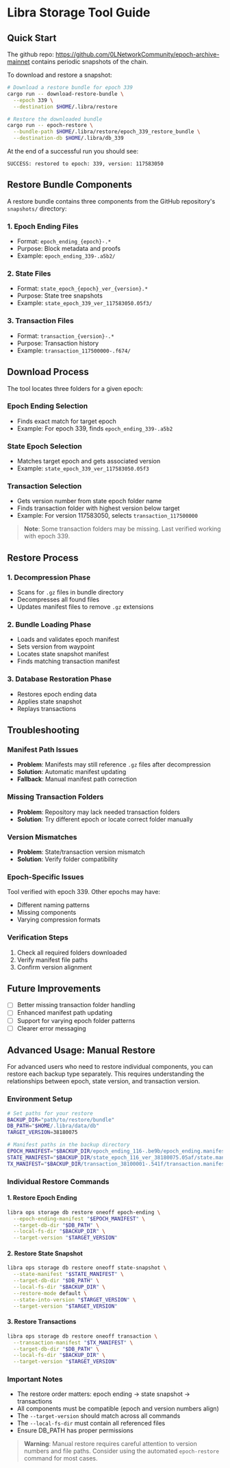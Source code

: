 # Libra Storage Tool Guide

## Quick Start
The github repo: https://github.com/0LNetworkCommunity/epoch-archive-mainnet contains periodic snapshots of the chain.

To download and restore a snapshot:

```bash
# Download a restore bundle for epoch 339
cargo run -- download-restore-bundle \
  --epoch 339 \
  --destination $HOME/.libra/restore

# Restore the downloaded bundle
cargo run -- epoch-restore \
  --bundle-path $HOME/.libra/restore/epoch_339_restore_bundle \
  --destination-db $HOME/.libra/db_339
```

At the end of a successful run you should see:
```
SUCCESS: restored to epoch: 339, version: 117583050
```

## Restore Bundle Components

A restore bundle contains three components from the GitHub repository's `snapshots/` directory:

### 1. Epoch Ending Files
- Format: `epoch_ending_{epoch}-.*`
- Purpose: Block metadata and proofs
- Example: `epoch_ending_339-.a5b2/`

### 2. State Files
- Format: `state_epoch_{epoch}_ver_{version}.*`
- Purpose: State tree snapshots
- Example: `state_epoch_339_ver_117583050.05f3/`

### 3. Transaction Files
- Format: `transaction_{version}-.*`
- Purpose: Transaction history
- Example: `transaction_117500000-.f674/`

## Download Process

The tool locates three folders for a given epoch:

### Epoch Ending Selection
- Finds exact match for target epoch
- Example: For epoch 339, finds `epoch_ending_339-.a5b2`

### State Epoch Selection
- Matches target epoch and gets associated version
- Example: `state_epoch_339_ver_117583050.05f3`

### Transaction Selection
- Gets version number from state epoch folder name
- Finds transaction folder with highest version below target
- Example: For version 117583050, selects `transaction_117500000`

> **Note**: Some transaction folders may be missing. Last verified working with epoch 339.

## Restore Process

### 1. Decompression Phase
- Scans for `.gz` files in bundle directory
- Decompresses all found files
- Updates manifest files to remove `.gz` extensions

### 2. Bundle Loading Phase
- Loads and validates epoch manifest
- Sets version from waypoint
- Locates state snapshot manifest
- Finds matching transaction manifest

### 3. Database Restoration Phase
- Restores epoch ending data
- Applies state snapshot
- Replays transactions

## Troubleshooting

### Manifest Path Issues
- **Problem**: Manifests may still reference `.gz` files after decompression
- **Solution**: Automatic manifest updating
- **Fallback**: Manual manifest path correction

### Missing Transaction Folders
- **Problem**: Repository may lack needed transaction folders
- **Solution**: Try different epoch or locate correct folder manually

### Version Mismatches
- **Problem**: State/transaction version mismatch
- **Solution**: Verify folder compatibility

### Epoch-Specific Issues
Tool verified with epoch 339. Other epochs may have:
- Different naming patterns
- Missing components
- Varying compression formats

### Verification Steps
1. Check all required folders downloaded
2. Verify manifest file paths
3. Confirm version alignment

## Future Improvements
- [ ] Better missing transaction folder handling
- [ ] Enhanced manifest path updating
- [ ] Support for varying epoch folder patterns
- [ ] Clearer error messaging

## Advanced Usage: Manual Restore

For advanced users who need to restore individual components, you can restore each backup type separately.
This requires understanding the relationships between epoch, state version, and transaction version.

### Environment Setup
```bash
# Set paths for your restore
BACKUP_DIR="path/to/restore/bundle"
DB_PATH="$HOME/.libra/data/db"
TARGET_VERSION=38180075

# Manifest paths in the backup directory
EPOCH_MANIFEST="$BACKUP_DIR/epoch_ending_116-.be9b/epoch_ending.manifest"
STATE_MANIFEST="$BACKUP_DIR/state_epoch_116_ver_38180075.05af/state.manifest"
TX_MANIFEST="$BACKUP_DIR/transaction_38100001-.541f/transaction.manifest"
```

### Individual Restore Commands

#### 1. Restore Epoch Ending
```bash
libra ops storage db restore oneoff epoch-ending \
  --epoch-ending-manifest "$EPOCH_MANIFEST" \
  --target-db-dir "$DB_PATH" \
  --local-fs-dir "$BACKUP_DIR" \
  --target-version "$TARGET_VERSION"
```

#### 2. Restore State Snapshot
```bash
libra ops storage db restore oneoff state-snapshot \
  --state-manifest "$STATE_MANIFEST" \
  --target-db-dir "$DB_PATH" \
  --local-fs-dir "$BACKUP_DIR" \
  --restore-mode default \
  --state-into-version "$TARGET_VERSION" \
  --target-version "$TARGET_VERSION"
```

#### 3. Restore Transactions
```bash
libra ops storage db restore oneoff transaction \
  --transaction-manifest "$TX_MANIFEST" \
  --target-db-dir "$DB_PATH" \
  --local-fs-dir "$BACKUP_DIR" \
  --target-version "$TARGET_VERSION"
```

### Important Notes

- The restore order matters: epoch ending → state snapshot → transactions
- All components must be compatible (epoch and version numbers align)
- The `--target-version` should match across all commands
- The `--local-fs-dir` must contain all referenced files
- Ensure DB_PATH has proper permissions

> **Warning**: Manual restore requires careful attention to version numbers and file paths.
> Consider using the automated `epoch-restore` command for most cases.
